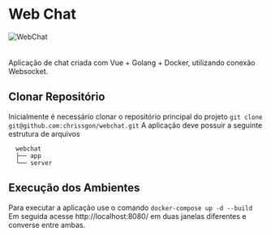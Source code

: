 # Web Chat
![WebChat](https://i.ibb.co/t2cx8kG/webchat.png)
<br><br><br>
Aplicação de chat criada com Vue + Golang + Docker, utilizando conexão Websocket.

## Clonar Repositório
Inicialmente é necessário clonar o repositório principal do projeto
`git clone git@github.com:chrissgon/webchat.git`
A aplicação deve possuir a seguinte estrutura de arquivos
```
  webchat
  ├── app
  └── server
```

## Execução dos Ambientes
Para executar a aplicação use o comando `docker-compose up -d --build`
Em seguida acesse http://localhost:8080/ em duas janelas diferentes e converse entre ambas.
